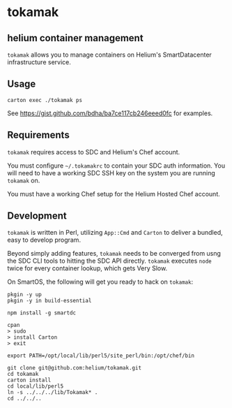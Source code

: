 # tokamak

## helium container management

`tokamak` allows you to manage containers on Helium's SmartDatacenter infrastructure service.

## Usage

```
carton exec ./tokamak ps
```

See https://gist.github.com/bdha/ba7ce117cb246eeed0fc for examples.

## Requirements

`tokamak` requires access to SDC and Helium's Chef account.

You must configure `~/.tokamakrc` to contain your SDC auth information. You will need to have a working SDC SSH key on the system you are running `tokamak` on.

You must have a working Chef setup for the Helium Hosted Chef account.

## Development

`tokamak` is written in Perl, utilizing `App::Cmd` and `Carton` to deliver a bundled, easy to develop program.

Beyond simply adding features, `tokamak` needs to be converged from usng the SDC CLI tools to hitting the SDC API directly. `tokamak` executes `node` twice for every container lookup, which gets Very Slow.

On SmartOS, the following will get you ready to hack on `tokamak`:

```
pkgin -y up
pkgin -y in build-essential

npm install -g smartdc

cpan
> sudo
> install Carton
> exit

export PATH=/opt/local/lib/perl5/site_perl/bin:/opt/chef/bin

git clone git@github.com:helium/tokamak.git
cd tokamak
carton install
cd local/lib/perl5
ln -s ../../../lib/Tokamak* .
cd ../../..
```
